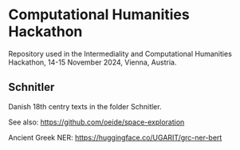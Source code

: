 Computational Humanities Hackathon
=

Repository used in the Intermediality and Computational Humanities Hackathon, 14-15 November 2024, Vienna, Austria.

Schnitler
-

Danish 18th centry texts in the folder Schnitler. 

See also: https://github.com/oeide/space-exploration 

Ancient Greek NER: https://huggingface.co/UGARIT/grc-ner-bert

